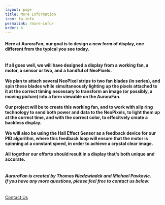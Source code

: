 ```yaml
---
layout: page
title: More Information
icon: fa-info
permalink: /more-info/
order: 4
--- 
```


#### Here at AuroraFan, our goal is to design a new form of display, one different from the typical you see today. <br/> <br/>
#### If all goes well, we will have designed a display from a working fan, a motor, a sensor or two, and a handful of NeoPixels.<br/> <br/> We plan to attach several NeoPixel strips to two fan blades (in series), and spin these blades while simultaneously lighting up the pixels attached to it at the correct timing necessary to transform an image (or possibly, a moving picture) into a form viewable on the AuroraFan.<br/> <br/> Our project will be to create this working fan, and to work with slip ring technology to send both power and data to the NeoPixels, to light them up at the correct time, and with the correct color, to effecitvely create a backless display.<br/> <br/> We will also be using the Hall Effect Sensor as a feedback device for our PID algorithm, where this feedback loop will ensure that the motor is spinning at a constant speed, in order to achieve a crystal clear image.<br/> <br/> All together our efforts should result in a display that's both unique and accurate. <br/> <br/> 
#### _AuroraFan is created by Thomas Niedzwiadek and Michael Pavkovic._ <br/>_If you have any more questions, please feel free to contact us below:_ <br/><br/>
<a href="/#contact-us" class="button scrolly">Contact Us</a>